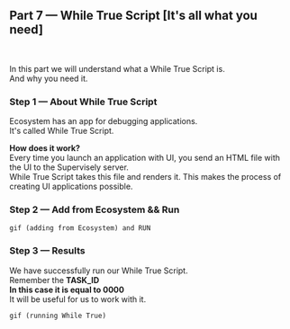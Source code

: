 
<div align="left" markdown>

## **Part 7 — While True Script [It's all what you need]**  
<br/>
</div>  

In this part we will understand what a While True Script is.  
And why you need it.


### Step 1 — About While True Script

Ecosystem has an app for debugging applications.  
It's called While True Script.

**How does it work?**  
Every time you launch an application with UI, you send an HTML file with the UI to the Supervisely server.  
While True Script takes this file and renders it. This makes the process of creating UI applications possible.

### Step 2 — Add from Ecosystem && Run

`gif (adding from Ecosystem) and RUN`

### Step 3 — Results

We have successfully run our While True Script.  
Remember the **TASK_ID**  
**In this case it is equal to 0000**  
It will be useful for us to work with it.

`gif (running While True)`  
